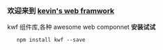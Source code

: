    
  ### 欢迎来到 [kevin's web framwork](https://xkx9431.github.io/kwf/)
  kwf 组件库,各种 awesome web componnet 
 **安装试试**
 ```
    npm install kwf --save
 ```
